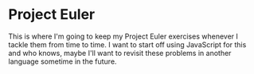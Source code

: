 # Project Euler
This is where I'm going to keep my Project Euler exercises whenever I tackle them from time to time. I want to start off using JavaScript for this and who knows, maybe I'll want to revisit these problems in another language sometime in the future.

